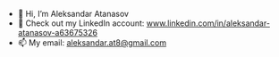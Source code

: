 - 👋 Hi, I’m Aleksandar Atanasov
- 👀  Check out my LinkedIn account: www.linkedin.com/in/aleksandar-atanasov-a63675326
- 📫 My email: aleksandar.at8@gmail.com
